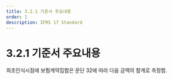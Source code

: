 ```yaml
---
title: 3.2.1 기준서 주요내용
order: 1
description: IFRS 17 Standard
---
```


# 3.2.1 기준서 주요내용

최초인식시점에 보험계약집합은 문단 32에 따라 다음 금액의 합계로 측정함.&#x20;

